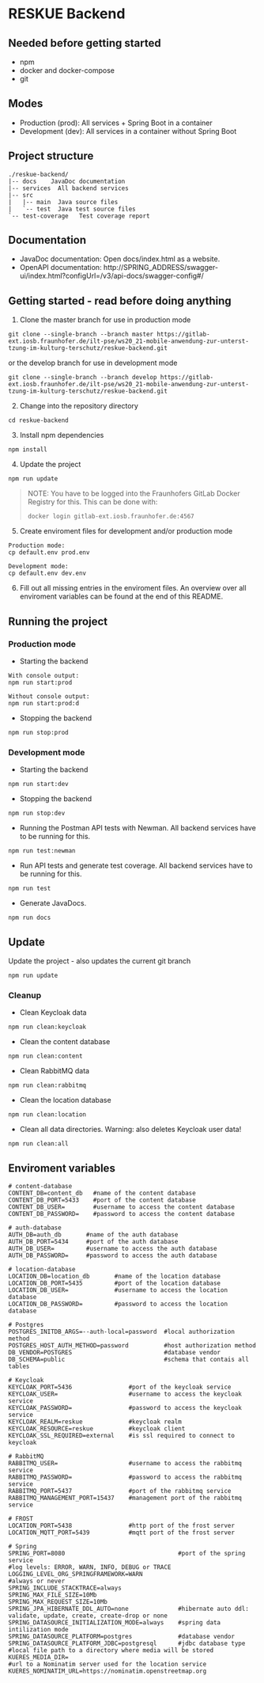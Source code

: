 # RESKUE Backend

## Needed before getting started
- npm
- docker and docker-compose
- git

## Modes
- Production (prod): All services + Spring Boot in a container
- Development (dev): All services in a container without Spring Boot

## Project structure
```
./reskue-backend/
|-- docs    JavaDoc documentation
|-- services  All backend services
|-- src
|   |-- main  Java source files
|   `-- test  Java test source files
`-- test-coverage   Test coverage report
```

## Documentation
- JavaDoc documentation: Open docs/index.html as a website.
- OpenAPI documentation: http://SPRING_ADDRESS/swagger-ui/index.html?configUrl=/v3/api-docs/swagger-config#/

## Getting started - read before doing anything
1. Clone the master branch for use in production mode
```
git clone --single-branch --branch master https://gitlab-ext.iosb.fraunhofer.de/ilt-pse/ws20_21-mobile-anwendung-zur-unterst-tzung-im-kulturg-terschutz/reskue-backend.git
```
or the develop branch for use in development mode
```
git clone --single-branch --branch develop https://gitlab-ext.iosb.fraunhofer.de/ilt-pse/ws20_21-mobile-anwendung-zur-unterst-tzung-im-kulturg-terschutz/reskue-backend.git
```
2. Change into the repository directory
```
cd reskue-backend
```
3. Install npm dependencies
```
npm install
```
4. Update the project
```
npm run update
```
> NOTE: You have to be logged into the Fraunhofers GitLab Docker Registry for this.
> This can be done with:
> ```
> docker login gitlab-ext.iosb.fraunhofer.de:4567
> ```

5. Create enviroment files for development and/or production mode
```
Production mode:
cp default.env prod.env

Development mode:
cp default.env dev.env
```
6. Fill out all missing entries in the enviroment files. An overview over all enviroment variables can be found at the end of this README.

## Running the project
### Production mode
- Starting the backend
```
With console output:
npm run start:prod

Without console output:
npm run start:prod:d
```
- Stopping the backend
```
npm run stop:prod
```

### Development mode
- Starting the backend
```
npm run start:dev
```
- Stopping the backend
```
npm run stop:dev
```
- Running the Postman API tests with Newman. All backend services have to be running for this.
```
npm run test:newman
```
- Run API tests and generate test coverage. All backend services have to be running for this.
```
npm run test
```
- Generate JavaDocs.
```
npm run docs
```

## Update
Update the project - also updates the current git branch
```
npm run update
```

### Cleanup
- Clean Keycloak data
```
npm run clean:keycloak
```
- Clean the content database
```
npm run clean:content
```
- Clean RabbitMQ data
```
npm run clean:rabbitmq
```
- Clean the location database
```
npm run clean:location
```
- Clean all data directories. Warning: also deletes Keycloak user data!
```
npm run clean:all
```

## Enviroment variables
```
# content-database
CONTENT_DB=content_db   #name of the content database
CONTENT_DB_PORT=5433    #port of the content database
CONTENT_DB_USER=        #username to access the content database
CONTENT_DB_PASSWORD=    #password to access the content database

# auth-database
AUTH_DB=auth_db       #name of the auth database         
AUTH_DB_PORT=5434     #port of the auth database
AUTH_DB_USER=         #username to access the auth database
AUTH_DB_PASSWORD=     #password to access the auth database

# location-database
LOCATION_DB=location_db       #name of the location database
LOCATION_DB_PORT=5435         #port of the location database
LOCATION_DB_USER=             #username to access the location database
LOCATION_DB_PASSWORD=         #password to access the location database

# Postgres
POSTGRES_INITDB_ARGS=--auth-local=password  #local authorization method
POSTGRES_HOST_AUTH_METHOD=password          #host authorization method
DB_VENDOR=POSTGRES                          #database vendor
DB_SCHEMA=public                            #schema that contais all tables

# Keycloak
KEYCLOAK_PORT=5436                #port of the keycloak service
KEYCLOAK_USER=                    #username to access the keycloak service
KEYCLOAK_PASSWORD=                #password to access the keycloak service
KEYCLOAK_REALM=reskue             #keycloak realm
KEYCLOAK_RESOURCE=reskue          #keycloak client
KEYCLOAK_SSL_REQUIRED=external    #is ssl required to connect to keycloak

# RabbitMQ
RABBITMQ_USER=                    #username to access the rabbitmq service
RABBITMQ_PASSWORD=                #password to access the rabbitmq service
RABBITMQ_PORT=5437                #port of the rabbitmq service
RABBITMQ_MANAGEMENT_PORT=15437    #management port of the rabbitmq service

# FROST
LOCATION_PORT=5438                #http port of the frost server
LOCATION_MQTT_PORT=5439           #mqtt port of the frost server

# Spring
SPRING_PORT=8080                                #port of the spring service
#log levels: ERROR, WARN, INFO, DEBUG or TRACE
LOGGING_LEVEL_ORG_SPRINGFRAMEWORK=WARN
#always or never
SPRING_INCLUDE_STACKTRACE=always
SPRING_MAX_FILE_SIZE=10Mb
SPRING_MAX_REQUEST_SIZE=10Mb        
SPRING_JPA_HIBERNATE_DDL_AUTO=none              #hibernate auto ddl: validate, update, create, create-drop or none
SPRING_DATASOURCE_INITIALIZATION_MODE=always    #spring data intilization mode
SPRING_DATASOURCE_PLATFORM=postgres             #database vendor
SPRING_DATASOURCE_PLATFORM_JDBC=postgresql      #jdbc database type
#local file path to a directory where media will be stored
KUERES_MEDIA_DIR=                               
#url to a Nominatim server used for the location service
KUERES_NOMINATIM_URL=https://nominatim.openstreetmap.org  
```